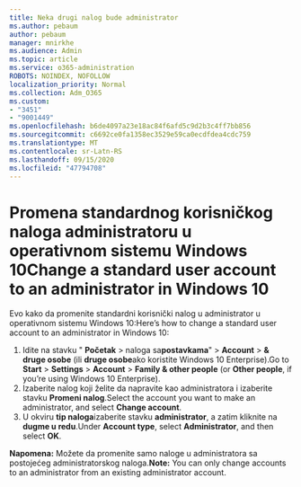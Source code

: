 ```yaml
---
title: Neka drugi nalog bude administrator
ms.author: pebaum
author: pebaum
manager: mnirkhe
ms.audience: Admin
ms.topic: article
ms.service: o365-administration
ROBOTS: NOINDEX, NOFOLLOW
localization_priority: Normal
ms.collection: Adm_O365
ms.custom:
- "3451"
- "9001449"
ms.openlocfilehash: b6de4097a23e18ac84f6afd5c9d2b3c4ff7bb856
ms.sourcegitcommit: c6692ce0fa1358ec3529e59ca0ecdfdea4cdc759
ms.translationtype: MT
ms.contentlocale: sr-Latn-RS
ms.lasthandoff: 09/15/2020
ms.locfileid: "47794708"
---
```

# <a name="change-a-standard-user-account-to-an-administrator-in-windows-10"></a><span data-ttu-id="84364-102">Promena standardnog korisničkog naloga administratoru u operativnom sistemu Windows 10</span><span class="sxs-lookup"><span data-stu-id="84364-102">Change a standard user account to an administrator in Windows 10</span></span>

<span data-ttu-id="84364-103">Evo kako da promenite standardni korisnički nalog u administrator u operativnom sistemu Windows 10:</span><span class="sxs-lookup"><span data-stu-id="84364-103">Here’s how to change a standard user account to an administrator in Windows 10:</span></span>

1. <span data-ttu-id="84364-104">Idite na stavku " **Početak**  >  naloga sa**postavkama**"  >  **Account**  >  **& druge osobe** (ili **druge osobe**ako koristite Windows 10 Enterprise).</span><span class="sxs-lookup"><span data-stu-id="84364-104">Go to **Start** > **Settings** > **Account** > **Family & other people** (or **Other people**, if you’re using Windows 10 Enterprise).</span></span>
2. <span data-ttu-id="84364-105">Izaberite nalog koji želite da napravite kao administratora i izaberite stavku **Promeni nalog**.</span><span class="sxs-lookup"><span data-stu-id="84364-105">Select the account you want to make an administrator, and select **Change account**.</span></span>
3. <span data-ttu-id="84364-106">U okviru **tip naloga**izaberite stavku **administrator**, a zatim kliknite na **dugme u redu**.</span><span class="sxs-lookup"><span data-stu-id="84364-106">Under **Account type**, select **Administrator**, and then select **OK**.</span></span>

<span data-ttu-id="84364-107">**Napomena:** Možete da promenite samo naloge u administratora sa postojećeg administratorskog naloga.</span><span class="sxs-lookup"><span data-stu-id="84364-107">**Note:** You can only change accounts to an administrator from an existing administrator account.</span></span>